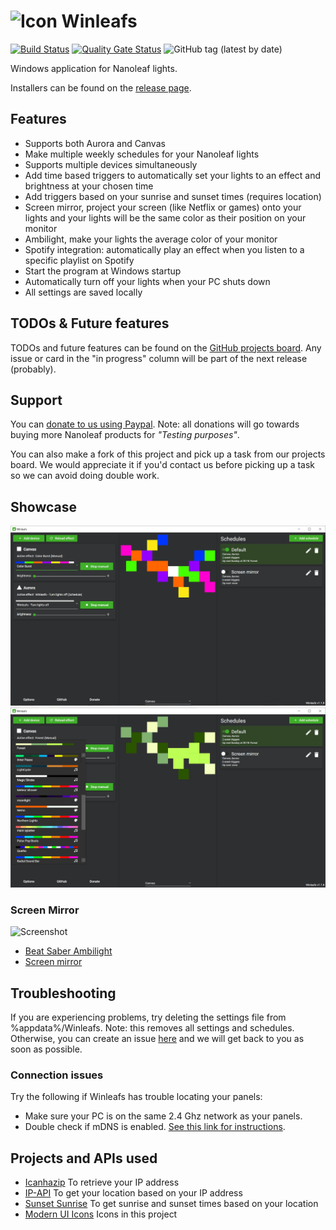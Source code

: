 # ![Icon](Media/winleafs.ico) Winleafs

[![Build Status](https://dev.azure.com/winleafs1/Winleafs/_apis/build/status/Winleafs-.NET%20Core%20with%20SonarCloud-CI?branchName=master)](https://dev.azure.com/winleafs1/Winleafs/_build/latest?definitionId=3&branchName=master)
[![Quality Gate Status](https://sonarcloud.io/api/project_badges/measure?project=winleafs-wpf&metric=alert_status)](https://sonarcloud.io/dashboard?id=winleafs-wpf)
![GitHub tag (latest by date)](https://img.shields.io/github/tag-date/StijnOostdam/Winleafs.svg?label=Latest%20Release)

 Windows application for Nanoleaf lights.

Installers can be found on the [release page](https://github.com/StijnOostdam/Winleafs/releases).

## Features
- Supports both Aurora and Canvas
- Make multiple weekly schedules for your Nanoleaf lights
- Supports multiple devices simultaneously
- Add time based triggers to automatically set your lights to an effect and brightness at your chosen time
- Add triggers based on your sunrise and sunset times (requires location)
- Screen mirror, project your screen (like Netflix or games) onto your lights and your lights will be the same color as their position on your monitor
- Ambilight, make your lights the average color of your monitor
- Spotify integration: automatically play an effect when you listen to a specific playlist on Spotify
- Start the program at Windows startup
- Automatically turn off your lights when your PC shuts down
- All settings are saved locally

## TODOs & Future features

TODOs and future features can be found on the [GitHub projects board](https://github.com/StijnOostdam/Winleafs/projects/1). Any issue or card in the "in progress" column will be part of the next release (probably).

## Support

You can [donate to us using Paypal](https://www.paypal.me/winleafs). 
Note: all donations will go towards buying more Nanoleaf products for *"Testing purposes"*.

You can also make a fork of this project and pick up a task from our projects board.
We would appreciate it if you'd contact us before picking up a task so we can avoid doing double work.

## Showcase
![Screenshot](Media/Screenshot1.jpg)
![Screenshot](Media/Screenshot2.jpg)

### Screen Mirror
![Screenshot](Media/ScreenMirror.jpeg)

- [Beat Saber Ambilight](https://www.youtube.com/watch?v=CRe0o0TNlT4)
- [Screen mirror](https://www.youtube.com/watch?v=iT_jQnQLVQA)

## Troubleshooting
If you are experiencing problems, try deleting the settings file from %appdata%/Winleafs. Note: this removes all settings and schedules. Otherwise, you can create an issue [here](https://github.com/winleafs/Winleafs/issues/new/choose) and we will get back to you as soon as possible.

### Connection issues
Try the following if Winleafs has trouble locating your panels:

- Make sure your PC is on the same 2.4 Ghz network as your panels.
- Double check if mDNS is enabled. [See this link for instructions](https://superuser.com/questions/1330027/how-to-enable-mdns-on-windows-10-build-17134).

## Projects and APIs used

- [Icanhazip](http://icanhazip.com) To retrieve your IP address
- [IP-API](http://ip-api.com/) To get your location based on your IP address
- [Sunset Sunrise](https://sunrise-sunset.org/api) To get sunrise and sunset times based on your location
- [Modern UI Icons](http://modernuiicons.com/) Icons in this project
